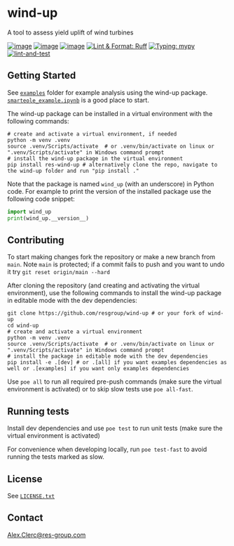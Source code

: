 # wind-up
A tool to assess yield uplift of wind turbines

[![image](https://img.shields.io/pypi/v/res-wind-up.svg)](https://pypi.python.org/pypi/res-wind-up)
[![image](https://img.shields.io/pypi/l/res-wind-up.svg)](https://github.com/resgroup/wind-up/blob/main/LICENSE.txt)
[![image](https://img.shields.io/pypi/pyversions/res-wind-up.svg)](https://pypi.python.org/pypi/res-wind-up)
[![Lint & Format: Ruff](https://img.shields.io/endpoint?url=https://raw.githubusercontent.com/charliermarsh/ruff/main/assets/badge/v1.json)](https://github.com/charliermarsh/ruff)
[![Typing: mypy](https://img.shields.io/badge/typing-mypy-yellow.svg)](https://github.com/python/mypy)
[![lint-and-test](https://github.com/resgroup/wind-up/actions/workflows/lint-and-test.yaml/badge.svg)](https://github.com/resgroup/wind-up/actions/workflows/lint-and-test.yaml)

## Getting Started
See [`examples`](examples) folder for example analysis using the wind-up package. [`smarteole_example.ipynb`](examples%2Fsmarteole_example.ipynb) is a good place to start.

The wind-up package can be installed in a virtual environment with the following commands:
```shell
# create and activate a virtual environment, if needed
python -m venv .venv
source .venv/Scripts/activate  # or .venv/bin/activate on linux or ".venv/Scripts/activate" in Windows command prompt
# install the wind-up package in the virtual environment
pip install res-wind-up # alternatively clone the repo, navigate to the wind-up folder and run "pip install ."
```
Note that the package is named `wind_up` (with an underscore) in Python code. For example to print the version of the installed package use the following code snippet:
```python
import wind_up
print(wind_up.__version__)
```

## Contributing
To start making changes fork the repository or make a new branch from `main`. Note `main` is protected; 
if a commit fails to push and you want to undo it try `git reset origin/main --hard`

After cloning the repository (and creating and activating the virtual environment), use the following commands to install the wind-up package in editable mode with the dev dependencies:
```shell
git clone https://github.com/resgroup/wind-up # or your fork of wind-up
cd wind-up
# create and activate a virtual environment
python -m venv .venv
source .venv/Scripts/activate  # or .venv/bin/activate on linux or ".venv/Scripts/activate" in Windows command prompt
# install the package in editable mode with the dev dependencies
pip install -e .[dev] # or .[all] if you want examples dependencies as well or .[examples] if you want only examples dependencies
```
Use `poe all` to run all required pre-push commands (make sure the virtual environment is activated) or to skip slow 
tests use `poe all-fast`.

## Running tests
Install dev dependencies and use `poe test` to run unit tests (make sure the virtual environment is activated)

For convenience when developing locally, run `poe test-fast` to avoid running the tests marked as slow.

## License
See [`LICENSE.txt`](LICENSE.txt)

## Contact
Alex.Clerc@res-group.com
